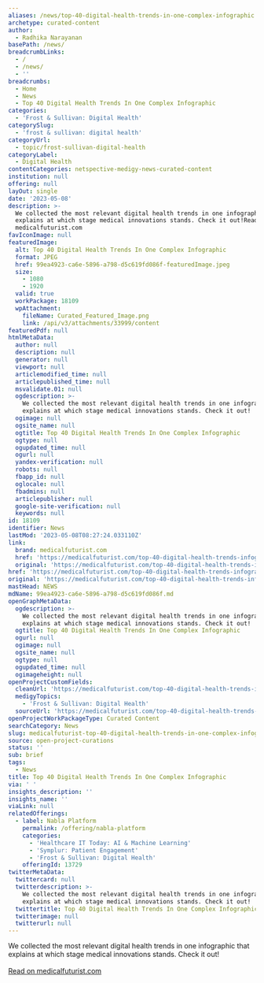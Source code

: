```yaml
---
aliases: /news/top-40-digital-health-trends-in-one-complex-infographic
archetype: curated-content
author:
  - Radhika Narayanan
basePath: /news/
breadcrumbLinks:
  - /
  - /news/
  - ''
breadcrumbs:
  - Home
  - News
  - Top 40 Digital Health Trends In One Complex Infographic
categories:
  - 'Frost & Sullivan: Digital Health'
categorySlug:
  - 'frost & sullivan: digital health'
categoryUrl:
  - topic/frost-sullivan-digital-health
categoryLabel:
  - Digital Health
contentCategories: netspective-medigy-news-curated-content
institution: null
offering: null
layOut: single
date: '2023-05-08'
description: >-
  We collected the most relevant digital health trends in one infographic that
  explains at which stage medical innovations stands. Check it out!Read on
  medicalfuturist.com
favIconImage: null
featuredImage:
  alt: Top 40 Digital Health Trends In One Complex Infographic
  format: JPEG
  href: 99ea4923-ca6e-5896-a798-d5c619fd086f-featuredImage.jpeg
  size:
    - 1080
    - 1920
  valid: true
  workPackage: 18109
  wpAttachment:
    fileName: Curated_Featured_Image.png
    link: /api/v3/attachments/33999/content
featuredPdf: null
htmlMetaData:
  author: null
  description: null
  generator: null
  viewport: null
  articlemodified_time: null
  articlepublished_time: null
  msvalidate.01: null
  ogdescription: >-
    We collected the most relevant digital health trends in one infographic that
    explains at which stage medical innovations stands. Check it out!
  ogimage: null
  ogsite_name: null
  ogtitle: Top 40 Digital Health Trends In One Complex Infographic
  ogtype: null
  ogupdated_time: null
  ogurl: null
  yandex-verification: null
  robots: null
  fbapp_id: null
  oglocale: null
  fbadmins: null
  articlepublisher: null
  google-site-verification: null
  keywords: null
id: 18109
identifier: News
lastMod: '2023-05-08T08:27:24.033110Z'
link:
  brand: medicalfuturist.com
  href: 'https://medicalfuturist.com/top-40-digital-health-trends-infographic/'
  original: 'https://medicalfuturist.com/top-40-digital-health-trends-infographic/'
href: 'https://medicalfuturist.com/top-40-digital-health-trends-infographic/'
original: 'https://medicalfuturist.com/top-40-digital-health-trends-infographic/'
mastHead: NEWS
mdName: 99ea4923-ca6e-5896-a798-d5c619fd086f.md
openGraphMetaData:
  ogdescription: >-
    We collected the most relevant digital health trends in one infographic that
    explains at which stage medical innovations stands. Check it out!
  ogtitle: Top 40 Digital Health Trends In One Complex Infographic
  ogurl: null
  ogimage: null
  ogsite_name: null
  ogtype: null
  ogupdated_time: null
  ogimageheight: null
openProjectCustomFields:
  cleanUrl: 'https://medicalfuturist.com/top-40-digital-health-trends-infographic/'
  medigyTopics:
    - 'Frost & Sullivan: Digital Health'
  sourceUrl: 'https://medicalfuturist.com/top-40-digital-health-trends-infographic/'
openProjectWorkPackageType: Curated Content
searchCategory: News
slug: medicalfuturist-top-40-digital-health-trends-in-one-complex-infographic
source: open-project-curations
status: ''
sub: brief
tags:
  - News
title: Top 40 Digital Health Trends In One Complex Infographic
via: ' '
insights_description: ''
insights_name: ''
viaLink: null
relatedOfferings:
  - label: Nabla Platform
    permalink: /offering/nabla-platform
    categories:
      - 'Healthcare IT Today: AI & Machine Learning'
      - 'Symplur: Patient Engagement'
      - 'Frost & Sullivan: Digital Health'
    offeringId: 13729
twitterMetaData:
  twittercard: null
  twitterdescription: >-
    We collected the most relevant digital health trends in one infographic that
    explains at which stage medical innovations stands. Check it out!
  twittertitle: Top 40 Digital Health Trends In One Complex Infographic
  twitterimage: null
  twitterurl: null
---
```

<p>We collected the most relevant digital health trends in one infographic that explains at which stage medical innovations stands. Check it out!<br/><br/><a target="_blank" href=https://medicalfuturist.com/top-40-digital-health-trends-infographic/>Read on medicalfuturist.com</a></p>